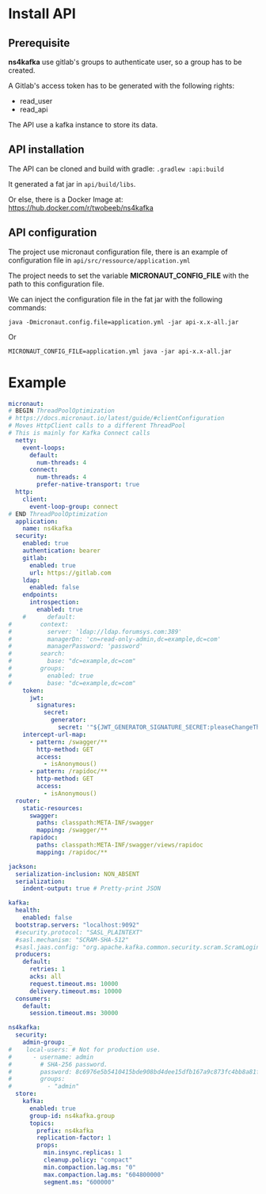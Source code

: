 # Install API

## Prerequisite
**ns4kafka** use gitlab's groups to authenticate user, so a group has to be created.

A Gitlab's access token has to be generated with the following rights:
- read_user
- read_api

The API use a kafka instance to store its data. 

## API installation

The API can be cloned and build with gradle:
``.gradlew :api:build``

It generated a fat jar in ``api/build/libs``.

Or else, there is a Docker Image at: https://hub.docker.com/r/twobeeb/ns4kafka

## API configuration

The project use micronaut configuration file, there is an example of configuration file in ``api/src/ressource/application.yml``

The project needs to set the variable **MICRONAUT_CONFIG_FILE** with the path to this configuration file.

We can inject the configuration file in the fat jar with the following commands: 
````shell
java -Dmicronaut.config.file=application.yml -jar api-x.x-all.jar
````
Or
````shell
MICRONAUT_CONFIG_FILE=application.yml java -jar api-x.x-all.jar
````

# Example
``` yaml
micronaut:
# BEGIN ThreadPoolOptimization
# https://docs.micronaut.io/latest/guide/#clientConfiguration
# Moves HttpClient calls to a different ThreadPool
# This is mainly for Kafka Connect calls
  netty:
    event-loops:
      default:
        num-threads: 4
      connect:
        num-threads: 4
        prefer-native-transport: true
  http:
    client:
      event-loop-group: connect
# END ThreadPoolOptimization
  application:
    name: ns4kafka
  security:
    enabled: true
    authentication: bearer
    gitlab:
      enabled: true
      url: https://gitlab.com
    ldap:
      enabled: false
    endpoints:
      introspection:
        enabled: true
    #      default:
#        context:
#          server: 'ldap://ldap.forumsys.com:389'
#          managerDn: 'cn=read-only-admin,dc=example,dc=com'
#          managerPassword: 'password'
#        search:
#          base: "dc=example,dc=com"
#        groups:
#          enabled: true
#          base: "dc=example,dc=com"
    token:
      jwt:
        signatures:
          secret:
            generator:
              secret: '"${JWT_GENERATOR_SIGNATURE_SECRET:pleaseChangeThisSecretForANewOne}"'
    intercept-url-map:
      - pattern: /swagger/**
        http-method: GET
        access:
          - isAnonymous()
      - pattern: /rapidoc/**
        http-method: GET
        access:
          - isAnonymous()
  router:
    static-resources:
      swagger:
        paths: classpath:META-INF/swagger
        mapping: /swagger/**
      rapidoc:
        paths: classpath:META-INF/swagger/views/rapidoc
        mapping: /rapidoc/**

jackson:
  serialization-inclusion: NON_ABSENT
  serialization:
    indent-output: true # Pretty-print JSON

kafka:
  health:
    enabled: false
  bootstrap.servers: "localhost:9092"
  #security.protocol: "SASL_PLAINTEXT"
  #sasl.mechanism: "SCRAM-SHA-512"
  #sasl.jaas.config: "org.apache.kafka.common.security.scram.ScramLoginModule required username=\"user\" password=\"password\";"
  producers:
    default:
      retries: 1
      acks: all
      request.timeout.ms: 10000
      delivery.timeout.ms: 10000
  consumers:
    default:
      session.timeout.ms: 30000

ns4kafka:
  security:
    admin-group: _
#    local-users: # Not for production use.
#      - username: admin
#        # SHA-256 password.
#        password: 8c6976e5b5410415bde908bd4dee15dfb167a9c873fc4bb8a81f6f2ab448a918
#        groups:
#          - "admin"
  store:
    kafka:
      enabled: true
      group-id: ns4kafka.group
      topics:
        prefix: ns4kafka
        replication-factor: 1
        props:
          min.insync.replicas: 1
          cleanup.policy: "compact"
          min.compaction.lag.ms: "0"
          max.compaction.lag.ms: "604800000"
          segment.ms: "600000"
```
